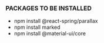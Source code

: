 ### PACKAGES TO BE INSTALLED
- npm install @react-spring/parallax
- npm install marked
- npm install @material-ui/core
